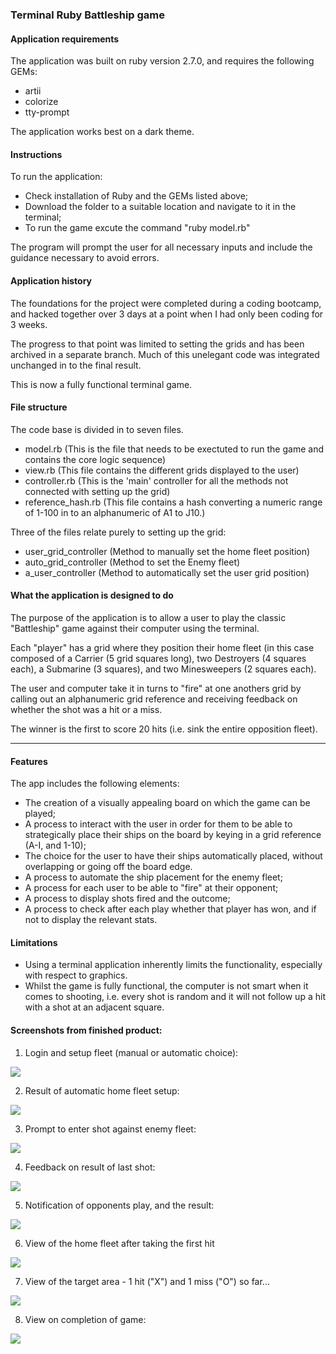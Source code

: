 <h3>Terminal Ruby Battleship game</h3> 

#### Application requirements <br>

The application was built on ruby version 2.7.0, and requires the following GEMs:

- artii
- colorize
- tty-prompt

The application works best on a dark theme.

#### Instructions <br>

To run the application:
- Check installation of Ruby and the GEMs listed above;
- Download the folder to a suitable location and navigate to it in the terminal; 
- To run the game excute the command "ruby model.rb"

The program will prompt the user for all necessary inputs and include the guidance necessary to avoid errors.

#### Application history <br>

The foundations for the project were completed during a coding bootcamp, and hacked together over 3 days at a point when I had only been coding for 3 weeks.

The progress to that point was limited to setting the grids and has been archived in a separate branch. Much of this unelegant code was integrated unchanged in to the final result. 

This is now a fully functional terminal game.

#### File structure <br>

The code base is divided in to seven files. 

- model.rb (This is the file that needs to be exectuted to run the game and contains the core logic sequence)
- view.rb (This file contains the different grids displayed to the user)
- controller.rb (This is the 'main' controller for all the methods not connected with setting up the grid)
- reference_hash.rb (This file contains a hash converting a numeric range of 1-100 in to an alphanumeric of A1 to J10.)

Three of the files relate purely to setting up the grid:

- user_grid_controller (Method to manually set the home fleet position)
- auto_grid_controller (Method to set the Enemy fleet)
- a_user_controller (Method to automatically set the user grid position)

#### What the application is designed to do <br>

The purpose of the application is to allow a user to play the classic "Battleship" game against their computer using the terminal. 

Each "player" has a grid where they position their home fleet (in this case composed of a Carrier (5 grid squares long), two Destroyers (4 squares each), a Submarine (3 squares), and two Minesweepers (2 squares each). 

The user and computer take it in turns to "fire" at one anothers grid by calling out an alphanumeric grid reference and receiving feedback on whether the shot was a hit or a miss.

The winner is the first to score 20 hits (i.e. sink the entire opposition fleet).

<hr>
<!----------------------------------------------------->



#### Features

The app includes the following elements:
- The creation of a visually appealing board on which the game can be played;
- A process to interact with the user in order for them to be able to strategically place their ships on the board by keying in a grid reference (A-I, and 1-10);
- The choice for the user to have their ships automatically placed, without overlapping or going off the board edge.
- A process to automate the ship placement for the enemy fleet;
- A process for each user to be able to "fire" at their opponent;
- A process to display shots fired and the outcome;
- A process to check after each play whether that player has won, and if not to display the relevant stats.


#### Limitations

- Using a terminal application inherently limits the functionality, especially with respect to graphics.
- Whilst the game is fully functional, the computer is not smart when it comes to shooting, i.e. every shot is random and it will not follow up a hit with a shot at an adjacent square. 

#### Screenshots from finished product:

1. Login and setup fleet (manual or automatic choice):
<img src="screenshots/1.png">

2. Result of automatic home fleet setup:
<img src="screenshots/2.png">

3. Prompt to enter shot against enemy fleet:
<img src="screenshots/3.png">

4. Feedback on result of last shot:
<img src="screenshots/4.png">

5. Notification of opponents play, and the result:
<img src="screenshots/5.png">

6. View of the home fleet after taking the first hit
<img src="screenshots/6.png">

7. View of the target area - 1 hit ("X") and 1 miss ("O") so far...
<img src="screenshots/7.png">

8. View on completion of game:
<img src="screenshots/8.png">
